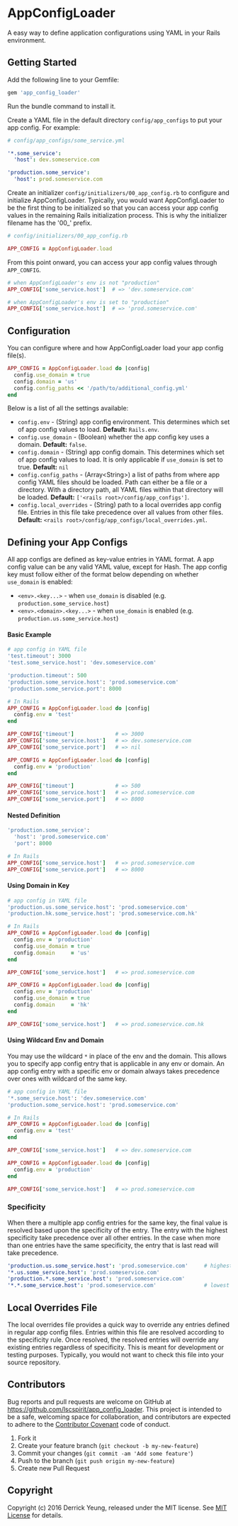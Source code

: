 # AppConfigLoader

A easy way to define application configurations using YAML in your Rails environment.

## Getting Started

Add the following line to your Gemfile:

```ruby
gem 'app_config_loader'
```

Run the bundle command to install it.

Create a YAML file in the default directory `config/app_configs` to put your app config. For example:

```YAML
# config/app_configs/some_service.yml

'*.some_service':
  'host': dev.someservice.com

'production.some_service':
  'host': prod.someservice.com
```

Create an initializer `config/initializers/00_app_config.rb` to configure and initialize AppConfigLoader. Typically, you would want AppConfigLoader to be the first thing to be initialized so that you can access your app config values in the remaining Rails initialization process. This is why the initializer filename has the '00_' prefix.


```ruby
# config/initializers/00_app_config.rb

APP_CONFIG = AppConfigLoader.load
```

From this point onward, you can access your app config values through `APP_CONFIG`.

```ruby
# when AppConfigLoader's env is not "production"
APP_CONFIG['some_service.host']  # => 'dev.someservice.com'

# when AppConfigLoader's env is set to "production"
APP_CONFIG['some_service.host']  # => 'prod.someservice.com'
```

## Configuration

You can configure where and how AppConfigLoader load your app config file(s).

```ruby
APP_CONFIG = AppConfigLoader.load do |config|
  config.use_domain = true
  config.domain = 'us'
  config.config_paths << '/path/to/additional_config.yml'
end
```

Below is a list of all the settings available:

* `config.env` - (String) app config environment. This determines which set of app config values to load. **Default:** `Rails.env`.
* `config.use_domain` - (Boolean) whether the app config key uses a domain. **Default:** `false`.
* `config.domain` - (String) app config domain. This determines which set of app config values to load. It is only applicable if `use_domain` is set to true. **Default:** `nil`
* `config.config_paths` - (Array&lt;String&gt;) a list of paths from where app config YAML files should be loaded. Path can either be a file or a directory. With a directory path, all YAML files within that directory will be loaded. **Default:** `['<rails root>/config/app_configs']`.
* `config.local_overrides` - (String) path to a local overrides app config file. Entries in this file take precedence over all values from other files. **Default:** `<rails root>/config/app_configs/local_overrides.yml`.

## Defining your App Configs

All app configs are defined as key-value entries in YAML format. A app config value can be any valid YAML value, except for Hash. The app config key must follow either of the format below depending on whether `use_domain` is enabled:

* `<env>.<key...>` - when `use_domain` is disabled (e.g. `production.some_service.host`)
* `<env>.<domain>.<key...>` - when `use_domain` is enabled (e.g. `production.us.some_service.host`)

#### Basic Example

```ruby
# app config in YAML file
'test.timeout': 3000
'test.some_service.host': 'dev.someservice.com'

'production.timeout': 500
'production.some_service.host': 'prod.someservice.com'
'production.some_service.port': 8000

# In Rails
APP_CONFIG = AppConfigLoader.load do |config|
  config.env = 'test'
end

APP_CONFIG['timeout']             # => 3000
APP_CONFIG['some_service.host']   # => dev.someservice.com
APP_CONFIG['some_service.port']   # => nil

APP_CONFIG = AppConfigLoader.load do |config|
  config.env = 'production'
end

APP_CONFIG['timeout']             # => 500
APP_CONFIG['some_service.host']   # => prod.someservice.com
APP_CONFIG['some_service.port']   # => 8000
```

#### Nested Definition

```ruby
'production.some_service':
  'host': 'prod.someservice.com'
  'port': 8000

# In Rails
APP_CONFIG['some_service.host']   # => prod.someservice.com
APP_CONFIG['some_service.port']   # => 8000
```

#### Using Domain in Key

```ruby
# app config in YAML file
'production.us.some_service.host': 'prod.someservice.com'
'production.hk.some_service.host': 'prod.someservice.com.hk'

# In Rails
APP_CONFIG = AppConfigLoader.load do |config|
  config.env = 'production'
  config.use_domain = true
  config.domain     = 'us'
end

APP_CONFIG['some_service.host']   # => prod.someservice.com

APP_CONFIG = AppConfigLoader.load do |config|
  config.env = 'production'
  config.use_domain = true
  config.domain     = 'hk'
end

APP_CONFIG['some_service.host']   # => prod.someservice.com.hk
```

#### Using Wildcard Env and Domain

You may use the wildcard `*` in place of the env and the domain. This allows you to specify app config entry that is applicable in any env or domain. An app config entry with a specific env or domain always takes precedence over ones with wildcard of the same key.

```ruby
# app config in YAML file
'*.some_service.host': 'dev.someservice.com'
'production.some_service.host': 'prod.someservice.com'

# In Rails
APP_CONFIG = AppConfigLoader.load do |config|
  config.env = 'test'
end

APP_CONFIG['some_service.host']   # => dev.someservice.com

APP_CONFIG = AppConfigLoader.load do |config|
  config.env = 'production'
end

APP_CONFIG['some_service.host']   # => prod.someservice.com
```

### Specificity

When there a multiple app config entries for the same key, the final value is resolved based upon the specificity of the entry. The entry with the highest specificity take precedence over all other entries. In the case when more than one entries have the same specificity, the entry that is last read will take precedence.

```YAML
'production.us.some_service.host': 'prod.someservice.com'     # highest specificity
'*.us.some_service.host': 'prod.someservice.com'
'production.*.some_service.host': 'prod.someservice.com'
'*.*.some_service.host': 'prod.someservice.com'               # lowest specificity
```

## Local Overrides File

The local overrides file provides a quick way to override any entries defined in regular app config files. Entries within this file are resolved according to the specificity rule. Once resolved, the resolved entries will override any existing entries regardless of specificity. This is meant for development or testing purposes. Typically, you would not want to check this file into your source repository.

## Contributors

Bug reports and pull requests are welcome on GitHub at https://github.com/lscspirit/app_config_loader. This project is intended to be a safe, welcoming space for collaboration, and contributors are expected to adhere to the [Contributor Covenant](contributor-covenant.org) code of conduct.

1. Fork it
2. Create your feature branch (`git checkout -b my-new-feature`)
3. Commit your changes (`git commit -am 'Add some feature'`)
4. Push to the branch (`git push origin my-new-feature`)
5. Create new Pull Request

## Copyright

Copyright (c) 2016 Derrick Yeung, released under the MIT license.
See [MIT License](http://opensource.org/licenses/MIT) for details.